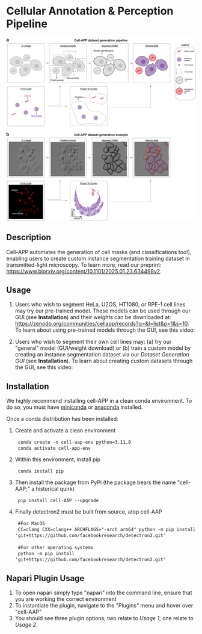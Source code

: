 # Cellular Annotation & Perception Pipeline

![](https://github.com/anishjv/cell-AAP/blob/main/images/fig_1.png?raw=true)

## Description
Cell-APP automates the generation of cell masks (and classifications too!), enabling users to create 
custom instance segmentation training dataset in transmitted-light microscopy. To learn more, read our preprint: https://www.biorxiv.org/content/10.1101/2025.01.23.634498v2. 

## Usage 
1. Users who wish to segment HeLa, U2OS, HT1080, or RPE-1 cell lines may try our pre-trained model. These models can be used through our GUI (see **Installation**) and their weights can be downloaded at: https://zenodo.org/communities/cellapp/records?q=&l=list&p=1&s=10. To learn about using pre-trained models through the GUI, see this video: 



2. Users who wish to segment their own cell lines may: (a) try our "general" model (GUI/weight download) or (b) 
train a custom model by creating an instance segmentation dataset via our *Dataset Generation GUI* (see **Installation**). To learn about creating custom datasets through the GUI, see this video: 

## Installation 
We highly recommend installing cell-APP in a clean conda environment. To do so, you must have [miniconda](https://docs.anaconda.com/free/miniconda/#quick-command-line-install) or [anaconda](https://docs.anaconda.com/free/anaconda/) installed.

Once a conda distribution has been installed:

1. Create and activate a clean environment 

        conda create -n cell-aap-env python=3.11.0
        conda activate cell-app-env

2. Within this environment, install pip

        conda install pip

3. Then install the package from PyPi (the package bears the name "cell-AAP;" a historical quirk)

        pip install cell-AAP --upgrade

4. Finally detectron2 must be built from source, atop cell-AAP
    
        #For MacOS
        CC=clang CXX=clang++ ARCHFLAGS="-arch arm64" python -m pip install 'git+https://github.com/facebookresearch/detectron2.git'

        #For other operating systems 
        python -m pip install 'git+https://github.com/facebookresearch/detectron2.git'



## Napari Plugin Usage

1. To open napari simply type "napari" into the command line, ensure that you are working the correct environment
2. To instantiate the plugin, navigate to the "Plugins" menu and hover over "cell-AAP"
3. You should see three plugin options; two relate to *Usage 1*; one relate to *Usage 2*. 












